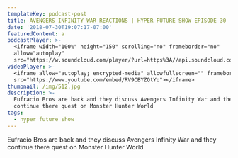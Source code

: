 ```yaml
---
templateKey: podcast-post
title: AVENGERS INFINITY WAR REACTIONS | HYPER FUTURE SHOW EPISODE 30
date: '2018-07-30T19:07:17-07:00'
featuredContent: a
podcastPlayer: >-
  <iframe width="100%" height="150" scrolling="no" frameborder="no"
  allow="autoplay"
  src="https://w.soundcloud.com/player/?url=https%3A//api.soundcloud.com/tracks/438962277&color=%23ff5500&auto_play=false&hide_related=false&show_comments=true&show_user=true&show_reposts=false&show_teaser=true&visual=true"></iframe>
videoPlayer: >-
  <iframe allow="autoplay; encrypted-media" allowfullscreen="" frameborder="0"
  src="https://www.youtube.com/embed/RV9CBYZQtYo"></iframe>
thumbnail: /img/512.jpg
description: >-
  Eufracio Bros are back and they discuss Avengers Infinity War and they
  continue there quest on Monster Hunter World
tags:
  - hyper future show
---
```

<p>Eufracio Bros are back and they discuss Avengers Infinity War and they continue there quest on Monster Hunter World</p>
